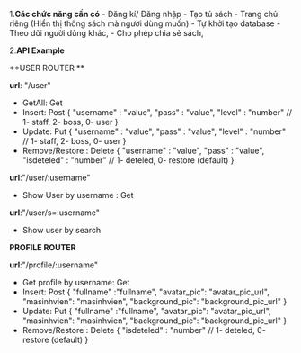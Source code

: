 1.**Các chức năng cần có**
    - Đăng kí/ Đăng nhập
    - Tạo tủ sách
    - Trang chủ riêng (Hiển thị thông sách mà người dùng muốn)
    - Tự khởi tạo database
    - Theo dõi người dùng khác,
    - Cho phép chia sẻ sách,

2.**API Example**

 **USER ROUTER **

   **url**: "/user"
 - GetAll: Get 
 - Insert: Post 
    {
        "username" : "value",
        "pass" : "value",
        "level" : "number" // 1- staff, 2- boss, 0- user
    }
- Update: Put
    {
        "username" : "value",
        "pass" : "value",
        "level" : "number" // 1- staff, 2- boss, 0- user
    }
- Remove/Restore : Delete
    {
        "username" : "value",
        "pass" : "value",
        "isdeteled" : "number" // 1- deteled, 0- restore (default)
    }

 **url**:"/user/:username"
- Show User by username : Get

 **url**:"/user/s=:username"
- Show user by search

**PROFILE ROUTER**

**url**:"/profile/:username"
-  Get profile by username: Get 
 - Insert: Post 
    {
        "fullname" :"fullname",
        "avatar_pic": "avatar_pic_url",
        "masinhvien": "masinhvien",
        "background_pic": "background_pic_url"
    }
- Update: Put
    {
        "fullname" :"fullname",
        "avatar_pic": "avatar_pic_url",
        "masinhvien": "masinhvien",
        "background_pic": "background_pic_url"
    }
- Remove/Restore : Delete
    {
        "isdeteled" : "number" // 1- deteled, 0- restore (default)
    }


